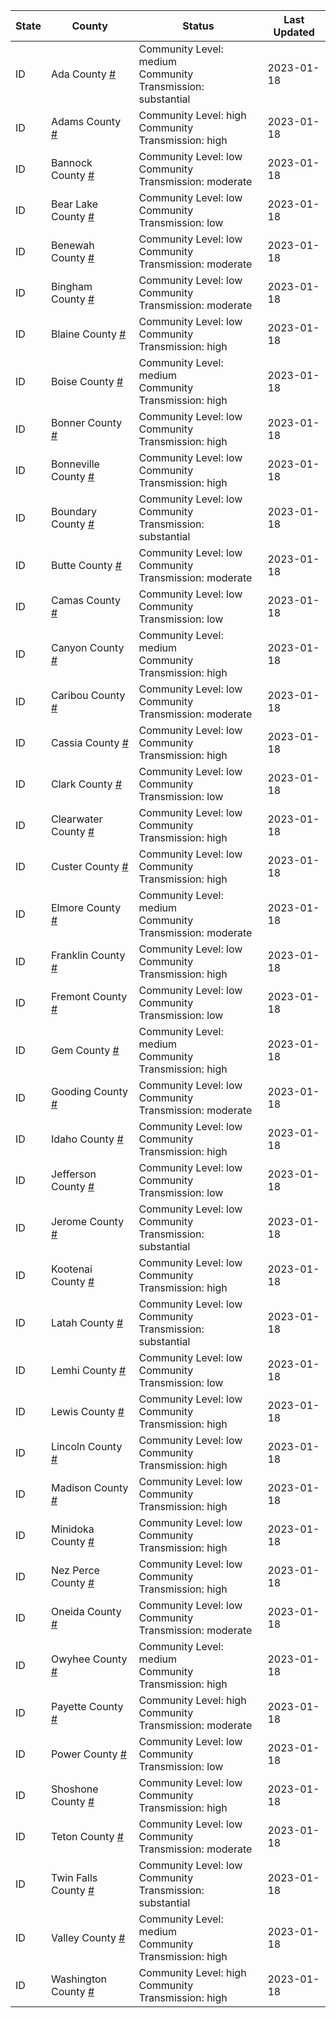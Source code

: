 State | County | Status | Last Updated
--- | --- | --- | --- 
ID | Ada County <a href="#ada_county">#</a> | <a name="ada_county"></a>Community Level: medium<br/>Community Transmission: substantial | 2023-01-18
ID | Adams County <a href="#adams_county">#</a> | <a name="adams_county"></a>Community Level: high<br/>Community Transmission: high | 2023-01-18
ID | Bannock County <a href="#bannock_county">#</a> | <a name="bannock_county"></a>Community Level: low<br/>Community Transmission: moderate | 2023-01-18
ID | Bear Lake County <a href="#bear_lake_county">#</a> | <a name="bear_lake_county"></a>Community Level: low<br/>Community Transmission: low | 2023-01-18
ID | Benewah County <a href="#benewah_county">#</a> | <a name="benewah_county"></a>Community Level: low<br/>Community Transmission: moderate | 2023-01-18
ID | Bingham County <a href="#bingham_county">#</a> | <a name="bingham_county"></a>Community Level: low<br/>Community Transmission: moderate | 2023-01-18
ID | Blaine County <a href="#blaine_county">#</a> | <a name="blaine_county"></a>Community Level: low<br/>Community Transmission: high | 2023-01-18
ID | Boise County <a href="#boise_county">#</a> | <a name="boise_county"></a>Community Level: medium<br/>Community Transmission: high | 2023-01-18
ID | Bonner County <a href="#bonner_county">#</a> | <a name="bonner_county"></a>Community Level: low<br/>Community Transmission: high | 2023-01-18
ID | Bonneville County <a href="#bonneville_county">#</a> | <a name="bonneville_county"></a>Community Level: low<br/>Community Transmission: high | 2023-01-18
ID | Boundary County <a href="#boundary_county">#</a> | <a name="boundary_county"></a>Community Level: low<br/>Community Transmission: substantial | 2023-01-18
ID | Butte County <a href="#butte_county">#</a> | <a name="butte_county"></a>Community Level: low<br/>Community Transmission: moderate | 2023-01-18
ID | Camas County <a href="#camas_county">#</a> | <a name="camas_county"></a>Community Level: low<br/>Community Transmission: low | 2023-01-18
ID | Canyon County <a href="#canyon_county">#</a> | <a name="canyon_county"></a>Community Level: medium<br/>Community Transmission: high | 2023-01-18
ID | Caribou County <a href="#caribou_county">#</a> | <a name="caribou_county"></a>Community Level: low<br/>Community Transmission: moderate | 2023-01-18
ID | Cassia County <a href="#cassia_county">#</a> | <a name="cassia_county"></a>Community Level: low<br/>Community Transmission: high | 2023-01-18
ID | Clark County <a href="#clark_county">#</a> | <a name="clark_county"></a>Community Level: low<br/>Community Transmission: low | 2023-01-18
ID | Clearwater County <a href="#clearwater_county">#</a> | <a name="clearwater_county"></a>Community Level: low<br/>Community Transmission: high | 2023-01-18
ID | Custer County <a href="#custer_county">#</a> | <a name="custer_county"></a>Community Level: low<br/>Community Transmission: high | 2023-01-18
ID | Elmore County <a href="#elmore_county">#</a> | <a name="elmore_county"></a>Community Level: medium<br/>Community Transmission: moderate | 2023-01-18
ID | Franklin County <a href="#franklin_county">#</a> | <a name="franklin_county"></a>Community Level: low<br/>Community Transmission: high | 2023-01-18
ID | Fremont County <a href="#fremont_county">#</a> | <a name="fremont_county"></a>Community Level: low<br/>Community Transmission: low | 2023-01-18
ID | Gem County <a href="#gem_county">#</a> | <a name="gem_county"></a>Community Level: medium<br/>Community Transmission: high | 2023-01-18
ID | Gooding County <a href="#gooding_county">#</a> | <a name="gooding_county"></a>Community Level: low<br/>Community Transmission: moderate | 2023-01-18
ID | Idaho County <a href="#idaho_county">#</a> | <a name="idaho_county"></a>Community Level: low<br/>Community Transmission: high | 2023-01-18
ID | Jefferson County <a href="#jefferson_county">#</a> | <a name="jefferson_county"></a>Community Level: low<br/>Community Transmission: low | 2023-01-18
ID | Jerome County <a href="#jerome_county">#</a> | <a name="jerome_county"></a>Community Level: low<br/>Community Transmission: substantial | 2023-01-18
ID | Kootenai County <a href="#kootenai_county">#</a> | <a name="kootenai_county"></a>Community Level: low<br/>Community Transmission: high | 2023-01-18
ID | Latah County <a href="#latah_county">#</a> | <a name="latah_county"></a>Community Level: low<br/>Community Transmission: substantial | 2023-01-18
ID | Lemhi County <a href="#lemhi_county">#</a> | <a name="lemhi_county"></a>Community Level: low<br/>Community Transmission: low | 2023-01-18
ID | Lewis County <a href="#lewis_county">#</a> | <a name="lewis_county"></a>Community Level: low<br/>Community Transmission: high | 2023-01-18
ID | Lincoln County <a href="#lincoln_county">#</a> | <a name="lincoln_county"></a>Community Level: low<br/>Community Transmission: high | 2023-01-18
ID | Madison County <a href="#madison_county">#</a> | <a name="madison_county"></a>Community Level: low<br/>Community Transmission: high | 2023-01-18
ID | Minidoka County <a href="#minidoka_county">#</a> | <a name="minidoka_county"></a>Community Level: low<br/>Community Transmission: high | 2023-01-18
ID | Nez Perce County <a href="#nez_perce_county">#</a> | <a name="nez_perce_county"></a>Community Level: low<br/>Community Transmission: high | 2023-01-18
ID | Oneida County <a href="#oneida_county">#</a> | <a name="oneida_county"></a>Community Level: low<br/>Community Transmission: moderate | 2023-01-18
ID | Owyhee County <a href="#owyhee_county">#</a> | <a name="owyhee_county"></a>Community Level: medium<br/>Community Transmission: high | 2023-01-18
ID | Payette County <a href="#payette_county">#</a> | <a name="payette_county"></a>Community Level: high<br/>Community Transmission: moderate | 2023-01-18
ID | Power County <a href="#power_county">#</a> | <a name="power_county"></a>Community Level: low<br/>Community Transmission: low | 2023-01-18
ID | Shoshone County <a href="#shoshone_county">#</a> | <a name="shoshone_county"></a>Community Level: low<br/>Community Transmission: high | 2023-01-18
ID | Teton County <a href="#teton_county">#</a> | <a name="teton_county"></a>Community Level: low<br/>Community Transmission: moderate | 2023-01-18
ID | Twin Falls County <a href="#twin_falls_county">#</a> | <a name="twin_falls_county"></a>Community Level: low<br/>Community Transmission: substantial | 2023-01-18
ID | Valley County <a href="#valley_county">#</a> | <a name="valley_county"></a>Community Level: medium<br/>Community Transmission: high | 2023-01-18
ID | Washington County <a href="#washington_county">#</a> | <a name="washington_county"></a>Community Level: high<br/>Community Transmission: high | 2023-01-18
